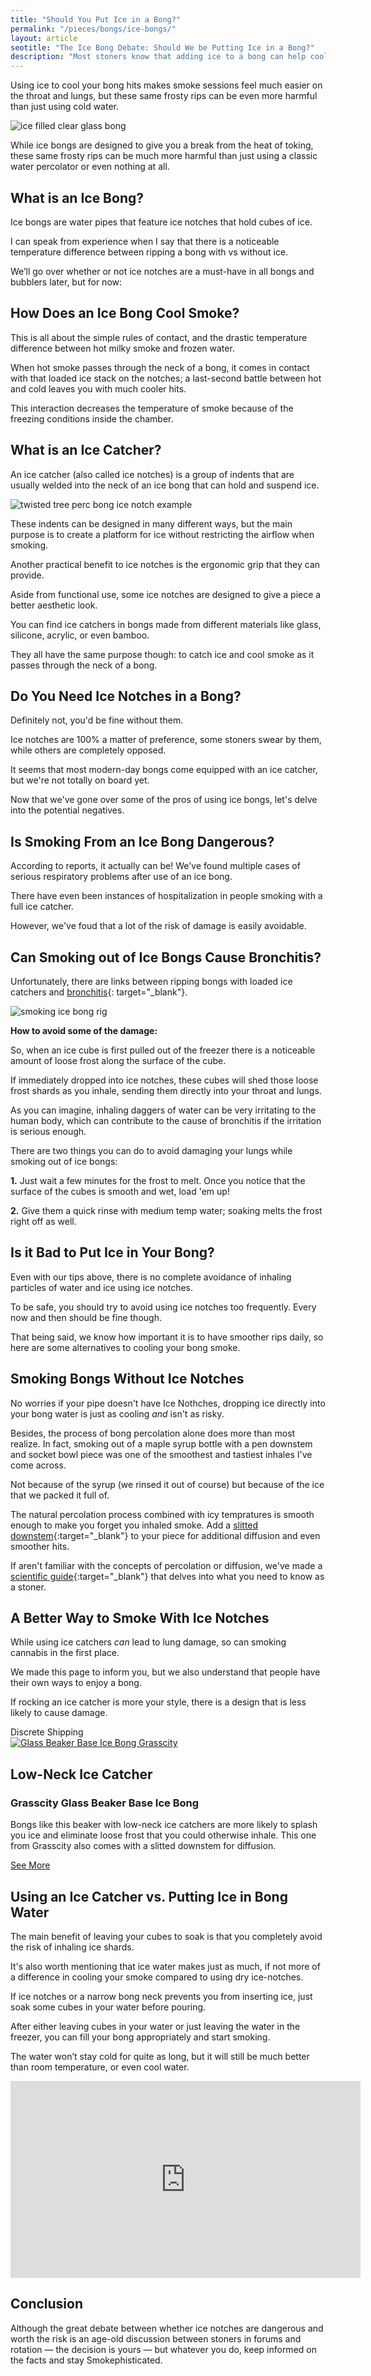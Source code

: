 ```yaml
---
title: "Should You Put Ice in a Bong?"
permalink: "/pieces/bongs/ice-bongs/"
layout: article
seotitle: "The Ice Bong Debate: Should We be Putting Ice in a Bong?" 
description: "Most stoners know that adding ice to a bong can help cool rips, but rumors say it's dangerous. Before using ice bongs and ice catchers, we have some advice, and even possible alternatives."
---
```


Using ice to cool your bong hits makes smoke sessions feel much easier on the throat and lungs, but these same frosty rips can be even more harmful than just using cold water.

<img alt="ice filled clear glass bong" class="img-right lazyload" data-src="/images/bongs/ice-bongs/ice-bong-hdbw.jpg">

While ice bongs are designed to give you a break from the heat of toking, these same frosty rips can be much more harmful than just using a classic water percolator or even nothing at all.

## What is an Ice Bong?

Ice bongs are water pipes that feature ice notches that hold cubes of ice.

I can speak from experience when I say that there is a noticeable temperature difference between ripping a bong with vs without ice. 

We’ll go over whether or not ice notches are a must-have in all bongs and bubblers later, but for now:

## How Does an Ice Bong Cool Smoke?

This is all about the simple rules of contact, and the drastic temperature difference between hot milky smoke and frozen water.

When hot smoke passes through the neck of a bong, it comes in contact with that loaded ice stack on the notches; a last-second battle between hot and cold leaves you with much cooler hits.

This interaction decreases the temperature of smoke because of the freezing conditions inside the chamber.

## What is an Ice Catcher?

An ice catcher (also called ice notches) is a group of indents that are usually welded into the neck of an ice bong that can hold and suspend ice.

<img alt="twisted tree perc bong ice notch example" class="lazyload img-left" data-src="/images/bongs/ice-bongs/labeled-twisted-tree-ice-bong.jpg">

These indents can be designed in many different ways, but the main purpose is to create a platform for ice without restricting the airflow when smoking.

Another practical benefit to ice notches is the ergonomic grip that they can provide.

Aside from functional use, some ice notches are designed to give a piece a better aesthetic look.

You can find ice catchers in bongs made from different materials like glass, silicone, acrylic, or even bamboo.

They all have the same purpose though: to catch ice and cool smoke as it passes through the neck of a bong.

## Do You Need Ice Notches in a Bong?

Definitely not, you'd be fine without them.

Ice notches are 100% a matter of preference, some stoners swear by them, while others are completely opposed.

It seems that most modern-day bongs come equipped with an ice catcher, but we're not totally on board yet.

Now that we've gone over some of the pros of using ice bongs, let's delve into the potential negatives.

## Is Smoking From an Ice Bong Dangerous?

According to reports, it actually can be! We've found multiple cases of serious respiratory problems after use of an ice bong.

There have even been instances of hospitalization in people smoking with a full ice catcher.

However, we've foud that a lot of the risk of damage is easily avoidable.

## Can Smoking out of Ice Bongs Cause Bronchitis?

Unfortunately, there are links between ripping bongs with loaded ice catchers and [bronchitis](https://medlineplus.gov/chronicbronchitis.html){: target="_blank"}.

<img alt="smoking ice bong rig" class="lazyload img-middle" data-src="/images/bongs/ice-bongs/ice-bong-rip.gif">

**How to avoid some of the damage:**

So, when an ice cube is first pulled out of the freezer there is a noticeable amount of loose frost along the surface of the cube.

If immediately dropped into ice notches, these cubes will shed those loose frost shards as you inhale, sending them directly into your throat and lungs.

As you can imagine, inhaling daggers of water can be very irritating to the human body, which can contribute to the cause of bronchitis if the irritation is serious enough.

There are two things you can do to avoid damaging your lungs while smoking out of ice bongs:

**1.** Just wait a few minutes for the frost to melt. Once you notice that the surface of the cubes is smooth and wet, load 'em up!

**2.** Give them a quick rinse with medium temp water; soaking melts the frost right off as well.

## Is it Bad to Put Ice in Your Bong?

Even with our tips above, there is no complete avoidance of inhaling particles of water and ice using ice notches.

To be safe, you should try to avoid using ice notches too frequently. Every now and then should be fine though.

That being said, we know how important it is to have smoother rips daily, so here are some alternatives to cooling your bong smoke.

## Smoking Bongs Without Ice Notches

No worries if your pipe doesn't have Ice Nothches, dropping ice directly into your bong water is just as cooling *and* isn't as risky.

Besides, the process of bong percolation alone does more than most realize. In fact, smoking out of a maple syrup bottle with a pen downstem and socket bowl piece was one of the smoothest and tastiest inhales I've come across.

Not because of the syrup (we rinsed it out of course) but because of the ice that we packed it full of.

The natural percolation process combined with icy tempratures is smooth enough to make you forget you inhaled smoke. Add a [slitted downstem](https://www.grasscity.com/glasscity-inside-cut-18-8mm-14-5mm-slitted-diffuser-downstem.html?ref=smokephisticated){:target="_blank"} to your piece for additional diffusion and even smoother hits.

If aren't familiar with the concepts of percolation or diffusion, we've made a [scientific guide](/pieces/bongs/how-it-works/){:target="_blank"} that delves into what you need to know as a stoner.

## A Better Way to Smoke With Ice Notches

While using ice catchers *can* lead to lung damage, so can smoking cannabis in the first place.

We made this page to inform you, but we also understand that people have their own ways to enjoy a bong.

If rocking an ice catcher is more your style, there is a design that is less likely to cause damage.

<div id="raw-rolling-tray" class="featured-info-box">
<span>Discrete Shipping</span>
<div class="content">
<div class="img">
<a target="_blank" href="https://www.grasscity.com/glass-beaker-base-ice-bong-7mm-15-inches.html?ref=smokephisticated"><img alt="Glass Beaker Base Ice Bong Grasscity" class="lazyload" data-src="/images/bongs/ice-bongs/glass-beaker-base-ice-bong.jpg"></a>
</div>
<div class="text">
<h2>Low-Neck Ice Catcher</h2>
<h3>Grasscity Glass Beaker Base Ice Bong</h3>
<p>Bongs like this beaker with low-neck ice catchers are more likely to splash you ice and eliminate loose frost that you could otherwise inhale. This one from Grasscity also comes with a slitted downstem for diffusion.</p>
<div class="btn">
    <a rel="nofollow" target="_blank" id="recommendation" class="cta-button buy-button" href="https://www.grasscity.com/glass-beaker-base-ice-bong-7mm-15-inches.html?ref=smokephisticated">See More</a>
</div>
</div>
</div>
</div>

## Using an Ice Catcher vs. Putting Ice in Bong Water

The main benefit of leaving your cubes to soak is that you completely avoid the risk of inhaling ice shards.

It's also worth mentioning that ice water makes just as much, if not more of a difference in cooling your smoke compared to using dry ice-notches.

If ice notches or a narrow bong neck prevents you from inserting ice, just soak some cubes in your water before pouring. 

After either leaving cubes in your water or just leaving the water in the freezer, you can fill your bong appropriately and start smoking.

The water won’t stay cold for quite as long, but it will still be much better than room temperature, or even cool water.

<div class="iframeVideo">
<iframe width="560" height="315" src="https://www.youtube.com/embed/oUwKI0Tai6U" frameborder="0" allow="accelerometer; autoplay; encrypted-media; gyroscope; picture-in-picture" allowfullscreen></iframe>
</div>

## Conclusion

Although the great debate between whether ice notches are dangerous and worth the risk is an age-old discussion between stoners in forums and rotation — the decision is yours — but whatever you do, keep informed on the facts and stay Smokephisticated.